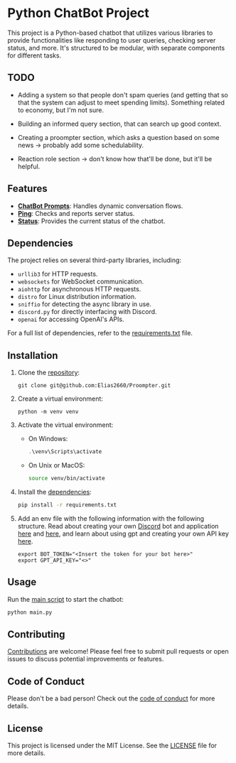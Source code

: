 # Python ChatBot Project

This project is a Python-based chatbot that utilizes various libraries to provide functionalities like responding to user queries, checking server status, and more. It's structured to be modular, with separate components for different tasks.

## TODO

- Adding a system so that people don't spam queries (and getting that so that the system can adjust to meet spending limits). Something related to economy, but I'm not sure.

- Building an informed query section, that can search up good context.

- Creating a proompter section, which asks a question based on some news -> probably add some schedulability.

- Reaction role section -> don't know how that'll be done, but it'll be helpful.

## Features

- **[ChatBot Prompts](cogs/ChatBotPrompts.py)**: Handles dynamic conversation flows.
- **[Ping](cogs/Ping.py)**: Checks and reports server status.
- **[Status](cogs/Status.py)**: Provides the current status of the chatbot.

## Dependencies

The project relies on several third-party libraries, including:

- `urllib3` for HTTP requests.
- `websockets` for WebSocket communication.
- `aiohttp` for asynchronous HTTP requests.
- `distro` for Linux distribution information.
- `sniffio` for detecting the async library in use.
- `discord.py` for directly interfacing with Discord.
- `openai` for accessing OpenAI's APIs.

For a full list of dependencies, refer to the [requirements.txt](requirements.txt) file.

## Installation

1. Clone the [repository](https://github.com/Elias2660/Proompter):

   ```shell
   git clone git@github.com:Elias2660/Proompter.git
   ```

2. Create a virtual environment:

   ```shell
   python -m venv venv
   ```

3. Activate the virtual environment:

   - On Windows:

     ```powershell
     .\venv\Scripts\activate
     ```

   - On Unix or MacOS:

     ```sh
     source venv/bin/activate
     ```

4. Install the [dependencies](requirements.txt):

   ```sh
   pip install -r requirements.txt
   ```

5. Add an env file with the following information with the following structure. Read about creating your own [Discord](https://discord.com/) bot and application [here](https://www.geeksforgeeks.org/discord-bot-in-python/) and [here](https://realpython.com/how-to-make-a-discord-bot-python/), and learn about using gpt and creating your own API key [here](https://platform.openai.com/docs/overview).

   ```env
   export BOT_TOKEN="<Insert the token for your bot here>"
   export GPT_API_KEY="<>"
   ```

## Usage

Run the [main script](main.py) to start the chatbot:

```sh
python main.py
```

## Contributing

[Contributions](CONTRIBUTING.md) are welcome! Please feel free to submit pull requests or open issues to discuss potential improvements or features.

## Code of Conduct

Please don't be a bad person! Check out the [code of conduct](CODE_OF_CONDUCT.md) for more details.

## License

This project is licensed under the MIT License. See the [LICENSE](LICENSE) file for more details.
